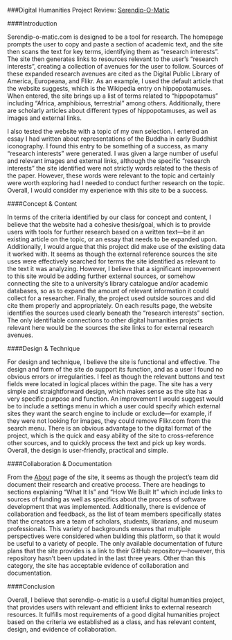 ###Digital Humanities Project Review: [Serendip-O-Matic](http://http://serendip-o-matic.com)

####Introduction

Serendip-o-matic.com is designed to be a tool for research. The homepage prompts the user to copy and paste a section of academic text, and the site then scans the text for key terms, identifying them as “research interests”. The site then generates links to resources relevant to the user’s “research interests”, creating a collection of avenues for the user to follow. Sources of these expanded research avenues are cited as the Digital Public Library of America, Europeana, and Flikr. As an example, I used the default article that the website suggests, which is the Wikipedia entry on hippopotamuses. When entered, the site brings up a list of terms related to “hippopotamus” including “Africa, amphibious, terrestrial” among others. Additionally, there are scholarly articles about different types of hippopotamuses, as well as images and external links. 

I also tested the website with a topic of my own selection. I entered an essay I had written about representations of the Buddha in early Buddhist iconography. I found this entry to be something of a success, as many “research interests” were generated. I was given a large number of useful and relevant images and external links, although the specific “research interests” the site identified were not strictly words related to the thesis of the paper. However, these words were relevant to the topic and certainly were worth exploring had I needed to conduct further research on the topic. Overall, I would consider my experience with this site to be a success. 

####Concept & Content

In terms of the criteria identified by our class for concept and content, I believe that the website had a cohesive thesis/goal, which is to provide users with tools for further research based on a written text—be it an existing article on the topic, or an essay that needs to be expanded upon. Additionally, I would argue that this project did make use of the existing data it worked with. It seems as though the external reference sources the site uses were effectively searched for terms the site identified as relevant to the text it was analyzing. However, I believe that a significant improvement to this site would be adding further external sources, or somehow connecting the site to a university’s library catalogue and/or academic databases, so as to expand the amount of relevant information it could collect for a researcher. Finally, the project used outside sources and did cite them properly and appropriately. On each results page, the website identifies the sources used clearly beneath the “research interests” section. The only identifiable connections to other digital humanities projects relevant here would be the sources the site links to for external research avenues. 

####Design & Technique

For design and technique, I believe the site is functional and effective. The design and form of the site do support its function, and as a user I found no obvious errors or irregularities. I feel as though the relevant buttons and text fields were located in logical places within the page. The site has a very simple and straightforward design, which makes sense as the site has a very specific purpose and function. An improvement I would suggest would be to include a settings menu in which a user could specify which external sites they want the search engine to include or exclude—for example, if they were not looking for images, they could remove Flikr.com from the search menu. There is an obvious advantage to the digital format of the project, which is the quick and easy ability of the site to cross-reference other sources, and to quickly process the text and pick up key words. Overall, the design is user-friendly, practical and simple. 

####Collaboration & Documentation

From the [About](http://serendip-o-matic.com/about/) page of the site, it seems as though the project’s team did document their research and creative process. There are headings to sections explaining “What It Is” and “How We Built It” which include links to sources of funding as well as specifics about the process of software development that was implemented. Additionally, there is evidence of collaboration and feedback, as the list of team members specifically states that the creators are a team of scholars, students, librarians, and museum professionals. This variety of backgrounds ensures that multiple perspectives were considered when building this platform, so that it would be useful to a variety of people. The only available documentation of future plans that the site provides is a link to their GitHub repository—however, this repository hasn’t been updated in the last three years. Other than this category, the site has acceptable evidence of collaboration and documentation. 

####Conclusion

Overall, I believe that serendip-o-matic is a useful digital humanities project, that provides users with relevant and efficient links to external research resources. It fulfills most requirements of a good digital humanities project based on the criteria we established as a class, and has relevant content, design, and evidence of collaboration. 
